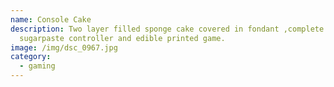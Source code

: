 ```yaml
---
name: Console Cake
description: Two layer filled sponge cake covered in fondant ,complete with
  sugarpaste controller and edible printed game.
image: /img/dsc_0967.jpg
category:
  - gaming
---
```

